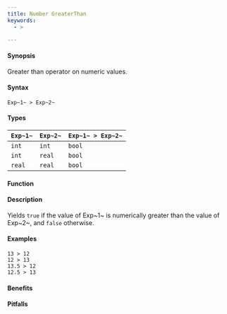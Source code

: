 ```yaml
---
title: Number GreaterThan
keywords:
  - >

---
```


#### Synopsis

Greater than operator on numeric values.

#### Syntax

`Exp~1~ > Exp~2~`

#### Types


| `Exp~1~`  |  `Exp~2~` | `Exp~1~ > Exp~2~`   |
| --- | --- | --- |
| `int`      |  `int`     | `bool`                |
| `int`      |  `real`    | `bool`                |
| `real`     |  `real`    | `bool`                |


#### Function

#### Description

Yields `true` if the value of Exp~1~ is numerically greater than the value of Exp~2~, and `false` otherwise.

#### Examples

```rascal-shell
13 > 12
12 > 13
13.5 > 12
12.5 > 13
```

#### Benefits

#### Pitfalls

